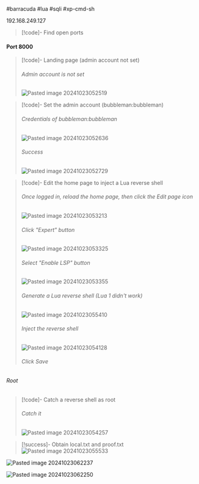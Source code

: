 #barracuda #lua #sqli #xp-cmd-sh 

192.168.249.127

>[!code]- Find open ports

#### Port 8000

>[!code]- Landing page (admin account not set)
>###### Admin account is not set
>![Pasted image 20241023052519](/Images/Pasted%20image%2020241023052519.png)

>[!code]- Set the admin account (bubbleman:bubbleman)
>###### Credentials of bubbleman:bubbleman
>![Pasted image 20241023052636](/Images/Pasted%20image%2020241023052636.png)
>###### Success
>![Pasted image 20241023052729](/Images/Pasted%20image%2020241023052729.png)

>[!code]- Edit the home page to inject a Lua reverse shell
>###### Once logged in, reload the home page, then click the Edit page icon
>![Pasted image 20241023053213](/Images/Pasted%20image%2020241023053213.png)
>###### Click "Expert" button
>![Pasted image 20241023053325](/Images/Pasted%20image%2020241023053325.png)
>###### Select "Enable LSP" button
>![Pasted image 20241023053355](/Images/Pasted%20image%2020241023053355.png)
>###### Generate a Lua reverse shell (Lua 1 didn't work)
>![Pasted image 20241023055410](/Images/Pasted%20image%2020241023055410.png)
>###### Inject the reverse shell
>![Pasted image 20241023054128](/Images/Pasted%20image%2020241023054128.png)
>###### Click Save
###### Root

>[!code]- Catch a reverse shell as root
>###### Catch it
>![Pasted image 20241023054257](/Images/Pasted%20image%2020241023054257.png)

>[!success]- Obtain local.txt and proof.txt
>![Pasted image 20241023055533](/Images/Pasted%20image%2020241023055533.png)



![Pasted image 20241023062237](/Images/Pasted%20image%2020241023062237.png)

![Pasted image 20241023062250](/Images/Pasted%20image%2020241023062250.png)